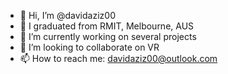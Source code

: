 - 👋 Hi, I’m @davidaziz00
- 👀 I graduated from RMIT, Melbourne, AUS
- 🌱 I’m currently working on several projects 
- 💞️ I’m looking to collaborate on VR
- 📫 How to reach me: davidaziz00@outlook.com

<!---
davidaziz00/davidaziz00 is a ✨ special ✨ repository because its `README.md` (this file) appears on your GitHub profile.
You can click the Preview link to take a look at your changes.
--->
